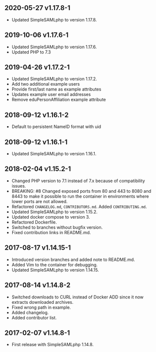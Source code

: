 ## 2020-05-27 v1.17.8-1

* Updated SimpleSAMLphp to version 1.17.8.

## 2019-10-06 v1.17.6-1

* Updated SimpleSAMLphp to version 1.17.6.
* Updated PHP to 7.3

## 2019-04-26 v1.17.2-1

* Updated SimpleSAMLphp to version 1.17.2.
* Add two additional example users
* Provide first/last name as example attributes
* Updates example user email addresses
* Remove eduPersonAffiliation example attribute

## 2018-09-12 v1.16.1-2

* Default to persistent NameID format with uid

## 2018-09-12 v1.16.1-1

* Updated SimpleSAMLphp to version 1.16.1.

## 2018-02-04 v1.15.2-1

* Changed PHP version to 7.1 instead of 7.x because of compatibility issues.
* BREAKING: \#8 Changed exposed ports from 80 and 443 to 8080 and 8443 to make it possible to run the container in environments where lower ports are not allowed.
* Refactored `CHANGELOG.md`, `CONTRIBUTORS.md`. Added `CONTRIBUTING.md`.
* Updated SimpleSAMLphp to version 1.15.2. 
* Updated docker compose to version 3.
* Refactored Dockerfile.
* Switched to branches without bugfix version.
* Fixed contribution links in README.md.

## 2017-08-17 v1.14.15-1

* Introduced version branches and added note to README.md.
* Added Vim to the container for debugging.
* Updated SimpleSAMLphp to version 1.14.15.

## 2017-08-14 v1.14.8-2

* Switched downloads to CURL instead of Docker ADD since it now extracts downloaded archives.
* Fixed wrong path in example.
* Added changelog.
* Added contributor list.

## 2017-02-07 v1.14.8-1

* First release with SimpleSAMLphp 1.14.8.
